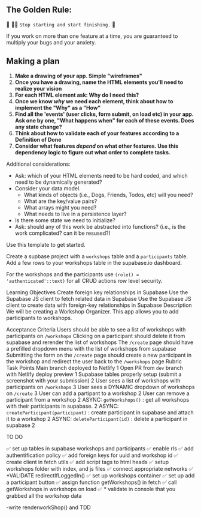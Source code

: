 ## The Golden Rule:

🦸 🦸‍♂️ `Stop starting and start finishing.` 🏁

If you work on more than one feature at a time, you are guaranteed to multiply your bugs and your anxiety.

## Making a plan

1. **Make a drawing of your app. Simple "wireframes"**
1. **Once you have a drawing, name the HTML elements you'll need to realize your vision**
1. **For each HTML element ask: Why do I need this?**
1. **Once we know _why_ we need each element, think about how to implement the "Why" as a "How"**
1. **Find all the 'events' (user clicks, form submit, on load etc) in your app. Ask one by one, "What happens when" for each of these events. Does any state change?**
1. **Think about how to validate each of your features according to a Definition of Done**
1. **Consider what features _depend_ on what other features. Use this dependency logic to figure out what order to complete tasks.**

Additional considerations:

-   Ask: which of your HTML elements need to be hard coded, and which need to be dynamically generated?
-   Consider your data model.
    -   What kinds of objects (i.e., Dogs, Friends, Todos, etc) will you need?
    -   What are the key/value pairs?
    -   What arrays might you need?
    -   What needs to live in a persistence layer?
-   Is there some state we need to initialize?
-   Ask: should any of this work be abstracted into functions? (i.e., is the work complicated? can it be resused?)

Use this template to get started.

Create a supbase project with a `workshops` table and a `participants` table. Add a few rows to your workshops table in the supabase.io dashboard.

For the workshops and the participants use `(role() = 'authenticated'::text)` for all CRUD actions row level security.

Learning Objectives
Create foreign key relationships in Supabase
Use the Supabase JS client to fetch related data in Supabase
Use the Supabase JS client to create data with foreign-key relationships in Supabase
Description
We will be creating a Workshop Organizer. This app allows you to add participants to workshops.

Acceptance Criteria
Users should be able to see a list of workshops with participants on `/workshops`
Clicking on a participant should delete it from supabase and rerender the list of workshops
The `/create` page should have a prefilled dropdown menu with the list of workshops from supabase
Submitting the form on the `/create` page should create a new participant in the workshop and redirect the user back to the `/workshops` page
Rubric
Task	Points
Main branch deployed to Netlify	1
Open PR from `dev` branch with Netlify deploy preview	1
Supabase tables properly setup (submit a screenshot with your submission)	2
User sees a list of workshops with participants on `/workshops`	3
User sees a DYNAMIC dropdown of workshops on `/create`	3
User can add a partipant to a workshop	2
User can remove a participant from a workshop	2
ASYNC: `getWorkshops()` : get all workshops with their participants in supabase.	2
ASYNC: `createParticipant(participant)` : create participant in supabase and attach it to a workshop	2
ASYNC: `deleteParticipant(id)` : delete a participant in supabase	2

TO DO 

✅ set up tables in supabase workshops and participants
    ✅ enable rls 
    ✅ add authentification policy
    ✅ add foreign keys for uuid and workshop id
    ✅ create client in fetch utils 
    ✅ add script tags to html heads 
✅ setup workshops folder with index, and js files
    ✅ connect appropriate networks
    ✅  *VALIDATE redirectIfLoggedIn()
    ✅ set up workshops container 
    ✅ set up add a participant button
    ✅ assign function getWorkshops() in fetch
    ✅ call getWorkshops in workshops on load 
    ✅ * validate in console that you grabbed all the workshop data

-write renderworkShop() and TDD

